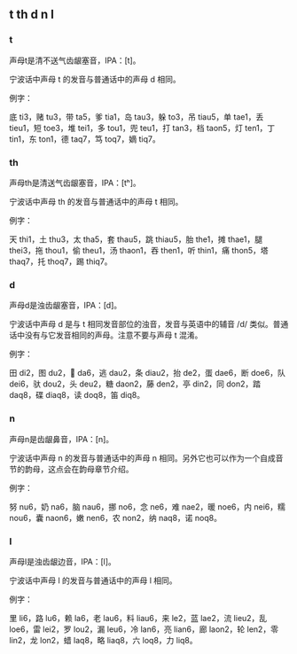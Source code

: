 ## t th d n l

### t

声母t是清不送气齿龈塞音，IPA：\[t\]。

宁波话中声母 t 的发音与普通话中的声母 d 相同。

例字：

底 ti3，赌 tu3，带 ta5，爹 tia1，岛 tau3，躲 to3，吊 tiau5，单 tae1，丢 tieu1，短 toe3，堆 tei1，多 tou1，兜 teu1，打 tan3，档 taon5，灯 ten1，丁 tin1，东 ton1，德 taq7，笃 toq7，嫡 tiq7。

### th

声母th是清送气齿龈塞音，IPA：\[tʰ\]。

宁波话中声母 th 的发音与普通话中的声母 t 相同。

例字：

天 thi1，土 thu3，太 tha5，套 thau5，跳 thiau5，胎 the1，摊 thae1，腿 thei3，拖 thou1，偷 theu1，汤 thaon1，吞 then1，听 thin1，痛 thon5，塔 thaq7，托 thoq7，踢 thiq7。

### d

声母d是浊齿龈塞音，IPA：\[d\]。

宁波话中声母 d 是与 t 相同发音部位的浊音，发音与英语中的辅音 /d/ 类似。普通话中没有与它发音相同的声母。注意不要与声母 t 混淆。

例字：

田 di2，图 du2，𢪂 da6，逃 dau2，条 diau2，抬 de2，蛋 dae6，断 doe6，队 dei6，驮 dou2，头 deu2，糖 daon2，藤 den2，亭 din2，同 don2，踏 daq8，碟 diaq8，读 doq8，笛 diq8。

### n

声母n是齿龈鼻音，IPA：\[n\]。

宁波话中声母 n 的发音与普通话中的声母 n 相同。另外它也可以作为一个自成音节的韵母，这点会在韵母章节介绍。

例字：

努 nu6，奶 na6，脑 nau6，挪 no6，念 ne6，难 nae2，暖 noe6，内 nei6，糯 nou6，囊 naon6，嫩 nen6，农 non2，纳 naq8，诺 noq8。

### l

声母l是浊齿龈边音，IPA：\[l\]。

宁波话中声母 l 的发音与普通话中的声母 l 相同。

例字：

里 li6，路 lu6，赖 la6，老 lau6，料 liau6，来 le2，蓝 lae2，流 lieu2，乱 loe6，雷 lei2，罗 lou2，漏 leu6，冷 lan6，亮 lian6，廊 laon2，轮 len2，零 lin2，龙 lon2，蜡 laq8，略 liaq8，六 loq8，力 liq8。